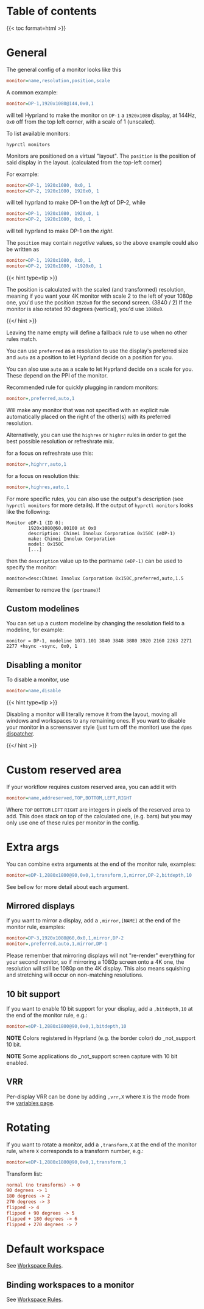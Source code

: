 # Table of contents

{{< toc format=html >}}

# General

The general config of a monitor looks like this

```ini
monitor=name,resolution,position,scale
```

A common example:

```ini
monitor=DP-1,1920x1080@144,0x0,1
```

will tell Hyprland to make the monitor on `DP-1` a `1920x1080` display, at 144Hz,
`0x0` off from the top left corner, with a scale of 1 (unscaled).

To list available monitors:

```shell
hyprctl monitors
```

Monitors are positioned on a virtual "layout". The `position` is the position of 
said display in the layout. (calculated from the top-left corner)

For example:
```ini
monitor=DP-1, 1920x1080, 0x0, 1
monitor=DP-2, 1920x1080, 1920x0, 1
```
will tell hyprland to make DP-1 on the _left_ of DP-2, while
```ini
monitor=DP-1, 1920x1080, 1920x0, 1
monitor=DP-2, 1920x1080, 0x0, 1
```
will tell hyprland to make DP-1 on the _right_.

The `position` may contain _negative_ values, so the above example could also be
written as
```ini
monitor=DP-1, 1920x1080, 0x0, 1
monitor=DP-2, 1920x1080, -1920x0, 1
```

{{< hint type=tip >}}

The position is calculated with the scaled (and transformed) resolution, meaning if
you want your 4K monitor with scale 2 to the left of your 1080p one, you'd use
the position `1920x0` for the second screen. (3840 / 2)
If the monitor is also rotated 90 degrees (vertical), you'd use `1080x0`.

{{</ hint >}}

Leaving the name empty will define a fallback rule to use when no other rules
match.

You can use `preferred` as a resolution to use the display's preferred size and
`auto` as a position to let Hyprland decide on a position for you.

You can also use `auto` as a scale to let Hyprland decide on a scale for you. These
depend on the PPI of the monitor.

Recommended rule for quickly plugging in random monitors:

```ini
monitor=,preferred,auto,1
```

Will make any monitor that was not specified with an explicit rule automatically
placed on the right of the other(s) with its preferred resolution.

Alternatively, you can use the `highres` or `highrr` rules in order to get the
best possible resolution or refreshrate mix.

for a focus on refreshrate use this:

```ini
monitor=,highrr,auto,1
```

for a focus on resolution this:

```ini
monitor=,highres,auto,1
```

For more specific rules, you can also use the output's description
(see `hyprctl monitors` for more details).
If the output of `hyprctl monitors` looks like the following:

```
Monitor eDP-1 (ID 0):
        1920x1080@60.00100 at 0x0
        description: Chimei Innolux Corporation 0x150C (eDP-1)
        make: Chimei Innolux Corporation
        model: 0x150C
        [...]
```

then the `description` value up to the portname `(eDP-1)` can be used
to specify the monitor:

```
monitor=desc:Chimei Innolux Corporation 0x150C,preferred,auto,1.5
```

Remember to remove the `(portname)`!

## Custom modelines

You can set up a custom modeline by changing the resolution field to a modeline, for example:

```
monitor = DP-1, modeline 1071.101 3840 3848 3880 3920 2160 2263 2271 2277 +hsync -vsync, 0x0, 1
```

## Disabling a monitor

To disable a monitor, use

```ini
monitor=name,disable
```

{{< hint type=tip >}}

Disabling a monitor will literally remove it from the layout, moving all windows and workspaces
to any remaining ones. If you want to disable your monitor in a screensaver style (just turn
off the monitor) use the `dpms` [dispatcher](../Dispatchers).

{{</ hint >}}

# Custom reserved area

If your workflow requires custom reserved area, you can add it with

```ini
monitor=name,addreserved,TOP,BOTTOM,LEFT,RIGHT
```

Where `TOP` `BOTTOM` `LEFT` `RIGHT` are integers in pixels of the reserved area
to add. This does stack on top of the calculated one, (e.g. bars) but you may
only use one of these rules per monitor in the config.

# Extra args

You can combine extra arguments at the end of the monitor rule, examples:
```ini
monitor=eDP-1,2880x1800@90,0x0,1,transform,1,mirror,DP-2,bitdepth,10
```
See bellow for more detail about each argument.

## Mirrored displays

If you want to mirror a display, add a `,mirror,[NAME]` at the end of the monitor
rule, examples:

```ini
monitor=DP-3,1920x1080@60,0x0,1,mirror,DP-2
monitor=,preferred,auto,1,mirror,DP-1
```

Please remember that mirroring displays will not "re-render" everything for your
second monitor, so if mirroring a 1080p screen onto a 4K one, the resolution
will still be 1080p on the 4K display. This also means squishing and stretching
will occur on non-matching resolutions.

## 10 bit support

If you want to enable 10 bit support for your display, add a `,bitdepth,10` at the
end of the monitor rule, e.g.:
```ini
monitor=eDP-1,2880x1800@90,0x0,1,bitdepth,10
```
**NOTE** Colors registered in Hyprland (e.g. the border color) do _not_support 10 bit.

**NOTE** Some applications do _not_support screen capture with 10 bit enabled.

## VRR

Per-display VRR can be done by adding `,vrr,X` where `X` is the mode from the [variables page](../Variables).

# Rotating

If you want to rotate a monitor, add a `,transform,X` at the end
of the monitor rule, where `X` corresponds to a transform number, e.g.:
```ini
monitor=eDP-1,2880x1800@90,0x0,1,transform,1
```

Transform list:
```ini
normal (no transforms) -> 0
90 degrees -> 1
180 degrees -> 2
270 degrees -> 3
flipped -> 4
flipped + 90 degrees -> 5
flipped + 180 degrees -> 6
flipped + 270 degrees -> 7
```

# Default workspace

See [Workspace Rules](../Workspace-Rules).

## Binding workspaces to a monitor

See [Workspace Rules](../Workspace-Rules).
